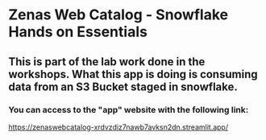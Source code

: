 # Zenas Web Catalog - Snowflake Hands on Essentials

## This is part of the lab work done in the workshops. What this app is doing is consuming data from an S3 Bucket staged in snowflake. 


### You can access to the "app" website with the following link:

https://zenaswebcatalog-xrdvzdiz7nawb7avksn2dn.streamlit.app/
